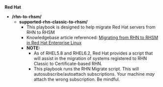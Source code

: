 **Red Hat**

* **/rhn-to-rhsm/**
  * **supported-rhn-classic-to-rhsm/**
    * This playbook is designed to help migrate Red Hat servers from RHN to RHSM
    * Knowledgebase article referenced: [Migrating from RHN to RHSM in Red Hat Enterprise Linux ](https://access.redhat.com/solutions/129723)
    * **NOTE:**  
      * As of RHEL5.8 and RHEL6.2, Red Hat provides a script that will assist in the migration of systems registered to RHN Classic to Certificate-based RHN.
      * This playbook runs the RHN Migrate script.  This will autosubscribe/autoattach subscriptions. Your machine _may_ attach the wrong subscription.  Be mindful.
